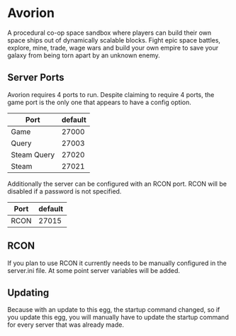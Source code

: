 # Avorion

A procedural co-op space sandbox where players can build their own space ships out of dynamically scalable blocks. Fight epic space battles, explore, mine, trade, wage wars and build your own empire to save your galaxy from being torn apart by an unknown enemy.

## Server Ports

Avorion requires 4 ports to run.  Despite claiming to require 4 ports, the game port is the only one that appears to have a config option.

| Port        | default |
|-------------|---------|
| Game        | 27000   |
| Query       | 27003   |
| Steam Query | 27020   |
| Steam       | 27021   |

Additionally the server can be configured with an RCON port.  RCON will be disabled if a password is not specified.

| Port        | default |
|-------------|---------|
| RCON        | 27015   |

## RCON

If you plan to use RCON it currently needs to be manually configured in the server.ini file.  At some point server variables will be added.

## Updating
Because with an update to this egg, the startup command changed, so if you update this egg, you will manually have to update the startup command for every server that was already made.
